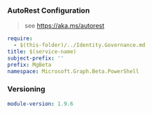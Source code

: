 ### AutoRest Configuration

> see https://aka.ms/autorest

``` yaml
require:
  - $(this-folder)/../Identity.Governance.md
title: $(service-name)
subject-prefix: ''
prefix: MgBeta
namespace: Microsoft.Graph.Beta.PowerShell
```

### Versioning

``` yaml
module-version: 1.9.6
```
